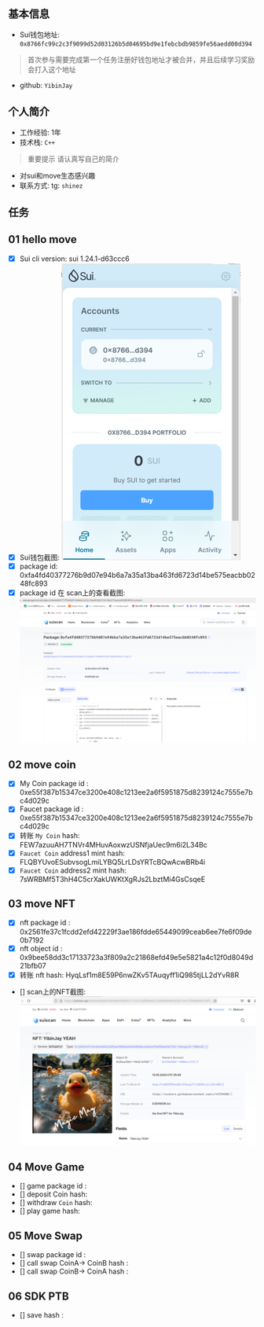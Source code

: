 ## 基本信息
- Sui钱包地址: `0x8766fc99c2c3f9099d52d03126b5d04695bd9e1febcbdb9859fe56aedd00d394`
> 首次参与需要完成第一个任务注册好钱包地址才被合并，并且后续学习奖励会打入这个地址
- github: `YibinJay`

## 个人简介
- 工作经验: 1年
- 技术栈:  `C++`
> 重要提示 请认真写自己的简介
- 对sui和move生态感兴趣
- 联系方式: tg: `shinez` 

## 任务

##   01 hello move  
- [x] Sui cli version: sui 1.24.1-d63ccc6
- [x] Sui钱包截图: ![Sui钱包截图](./notes/wallet.png)
- [x] package id:  0xfa4fd40377276b9d07e94b6a7a35a13ba463fd6723d14be575eacbb0248fc893 
- [x] package id 在 scan上的查看截图:![Scan截图](./notes/scan-hello.png)

##   02 move coin
- [x] My Coin package id : 0xe55f387b15347ce3200e408c1213ee2a6f5951875d8239124c7555e7bc4d029c
- [x] Faucet package id : 0xe55f387b15347ce3200e408c1213ee2a6f5951875d8239124c7555e7bc4d029c
- [x] 转账 `My Coin` hash: FEW7azuuAH7TNVr4MHuvAoxwzUSNfjaUec9m6i2L34Bc
- [x] `Faucet Coin` address1 mint hash: FLQBYUvoESubvsogLmiLYBQ5LrLDsYRTcBQwAcwBRb4i
- [x] `Faucet Coin` address2 mint hash: 7sWRBMf5T3hH4C5crXakUWKtXgRJs2LbztMi4GsCsqeE

##   03 move NFT
- [x] nft package id : 0x2561fe37c1fcdd2efd42229f3ae186fdde65449099ceab6ee7fe6f09de0b7192
- [x] nft object id :  0x9bee58dd3c17133723a3f809a2c21868efd49e5e5821a4c12f0d8049d21bfb07
- [x] 转账 nft  hash:  HyqLsf1m8E59P6nwZKv5TAuqyff1iQ985tjLL2dYvR8R
- [] scan上的NFT截图:![Scan截图](./notes/nft.png)

##   04 Move Game
- [] game package id :
- [] deposit Coin hash:
- [] withdraw `Coin` hash:
- [] play game hash:

##   05 Move Swap
- [] swap package id :
- [] call swap CoinA-> CoinB  hash :
- [] call swap CoinB-> CoinA  hash :

##   06 SDK PTB
- [] save hash :
